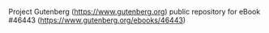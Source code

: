 Project Gutenberg (https://www.gutenberg.org) public repository for
eBook #46443 (https://www.gutenberg.org/ebooks/46443)

